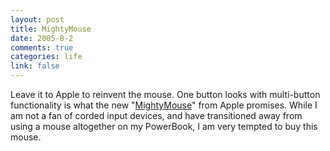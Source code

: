 ```yaml
--- 
layout: post
title: MightyMouse
date: 2005-8-2
comments: true
categories: life
link: false
---
```

Leave it to Apple to reinvent the mouse. One button looks with multi-button functionality is what the new "<a href="http://www.apple.com/mightymouse/index.html" title="MightyMouse">MightyMouse</a>" from Apple promises. While I am not a fan of corded input devices, and have transitioned away from using a mouse altogether on my PowerBook, I am very tempted to buy this mouse.
